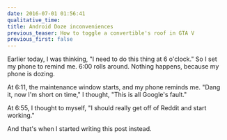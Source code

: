 ```yaml
---
date: 2016-07-01 01:56:41
qualitative_time: 
title: Android Doze inconveniences
previous_teaser: How to toggle a convertible's roof in GTA V
previous_first: false
---
```

Earlier today, I was thinking, "I need to do this thing at 6 o'clock."
So I set my phone to remind me.
6:00 rolls around.
Nothing happens, because my phone is dozing.

At 6:11, the maintenance window starts, and my phone reminds me.
"Dang it, now I'm short on time," I thought, "This is all Google's fault."

At 6:55, I thought to myself, "I should really get off of Reddit and start working."

And that's when I started writing this post instead.
